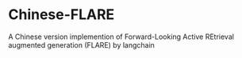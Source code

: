 # Chinese-FLARE
A Chinese version implemention of Forward-Looking Active REtrieval augmented generation (FLARE) by langchain
